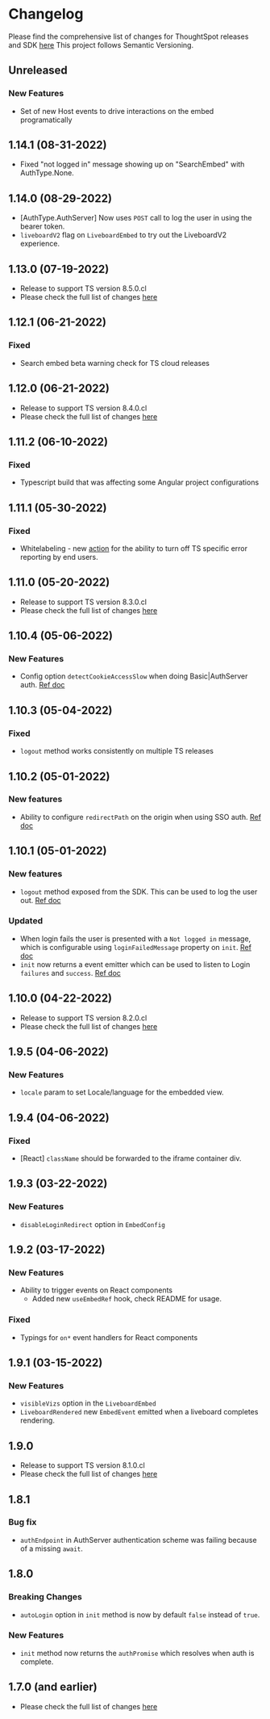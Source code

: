 # Changelog

Please find the comprehensive list of changes for ThoughtSpot releases and SDK [here](https://developers.thoughtspot.com/docs/?pageid=whats-new)
This project follows Semantic Versioning.

## Unreleased

### New Features
- Set of new Host events to drive interactions on the embed programatically 

## 1.14.1 (08-31-2022)
- Fixed "not logged in" message showing up on "SearchEmbed" with AuthType.None.

## 1.14.0 (08-29-2022)
- [AuthType.AuthServer] Now uses `POST` call to log the user in using the bearer token.
- `liveboardV2` flag on `LiveboardEmbed` to try out the LiveboardV2 experience. 

## 1.13.0 (07-19-2022)
- Release to support TS version 8.5.0.cl
- Please check the full list of changes [here](https://developers.thoughtspot.com/docs/?pageid=embed-sdk-changelog)
## 1.12.1 (06-21-2022)
### Fixed
- Search embed beta warning check for TS cloud releases
## 1.12.0 (06-21-2022)
- Release to support TS version 8.4.0.cl
- Please check the full list of changes [here](https://developers.thoughtspot.com/docs/?pageid=embed-sdk-changelog)

## 1.11.2 (06-10-2022)
### Fixed
- Typescript build that was affecting some Angular project configurations

## 1.11.1 (05-30-2022)
### Fixed
- Whitelabeling - new [action](https://developers.thoughtspot.com/docs/typedoc/enums/Action.html#ReportError) for the ability to turn off TS specific error reporting by end users.

## 1.11.0 (05-20-2022)
- Release to support TS version 8.3.0.cl
- Please check the full list of changes [here](https://developers.thoughtspot.com/docs/?pageid=embed-sdk-changelog)

## 1.10.4 (05-06-2022)
### New Features
- Config option `detectCookieAccessSlow` when doing Basic|AuthServer auth. [Ref doc](https://developers.thoughtspot.com/docs/typedoc/interfaces/EmbedConfig.html#detectCookieAccessSlow)

## 1.10.3 (05-04-2022)
### Fixed
- `logout` method works consistently on multiple TS releases  

## 1.10.2 (05-01-2022)
### New features
- Ability to configure `redirectPath` on the origin when using SSO auth. [Ref doc](https://developers.thoughtspot.com/docs/typedoc/interfaces/EmbedConfig.html#redirectPath)

## 1.10.1 (05-01-2022)

### New features
- `logout` method exposed from the SDK. This can be used to log the user out. [Ref doc](https://developers.thoughtspot.com/docs/typedoc/modules.html#logout)

### Updated
- When login fails the user is presented with a `Not logged in` message, which is configurable using `loginFailedMessage` property on `init`. [Ref doc](https://developers.thoughtspot.com/docs/typedoc/interfaces/EmbedConfig.html#loginFailedMessage)
- `init` now returns a event emitter which can be used to listen to Login `failures` and `success`. [Ref doc](https://developers.thoughtspot.com/docs/typedoc/modules.html#init)

## 1.10.0 (04-22-2022)

- Release to support TS version 8.2.0.cl
- Please check the full list of changes [here](https://developers.thoughtspot.com/docs/?pageid=embed-sdk-changelog)

## 1.9.5 (04-06-2022)

### New Features
- `locale` param to set Locale/language for the embedded view.


## 1.9.4 (04-06-2022)

### Fixed
- [React] `className` should be forwarded to the iframe container div.


## 1.9.3 (03-22-2022)

### New Features 
- `disableLoginRedirect` option in `EmbedConfig`

## 1.9.2 (03-17-2022)

### New Features 
- Ability to trigger events on React components
  - Added new `useEmbedRef` hook, check README for usage.

### Fixed

- Typings for `on*` event handlers for React components


## 1.9.1 (03-15-2022)

### New Features

- `visibleVizs` option in the `LiveboardEmbed`
- `LiveboardRendered` new `EmbedEvent` emitted when a liveboard completes rendering.


## 1.9.0

- Release to support TS version 8.1.0.cl
- Please check the full list of changes [here](https://developers.thoughtspot.com/docs/?pageid=embed-sdk-changelog)


## 1.8.1

### Bug fix

- `authEndpoint` in AuthServer authentication scheme was failing because of a missing `await`.

## 1.8.0

### Breaking Changes

-   `autoLogin` option in `init` method is now by default `false` instead of `true`.

### New Features

-   `init` method now returns the `authPromise` which resolves when auth is complete.

## 1.7.0 (and earlier)

-   Please check the full list of changes [here](https://developers.thoughtspot.com/docs/?pageid=embed-sdk-changelog)
